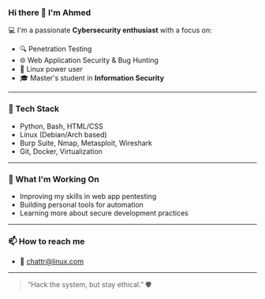 ### Hi there 👋 I'm Ahmed

💻 I'm a passionate **Cybersecurity enthusiast** with a focus on:

- 🔍 Penetration Testing  
- 🌐 Web Application Security & Bug Hunting  
- 🐧 Linux power user  
- 🎓 Master's student in **Information Security**

---

### 🧰 Tech Stack

- Python, Bash, HTML/CSS
- Linux (Debian/Arch based)
- Burp Suite, Nmap, Metasploit, Wireshark
- Git, Docker, Virtualization

---

### 🚀 What I'm Working On

- Improving my skills in web app pentesting  
- Building personal tools for automation  
- Learning more about secure development practices  

---

### 📫 How to reach me

- 📧 chattr@linux.com
---

> “Hack the system, but stay ethical.” 🛡️


<!--
**ibrahim0x01/ibrahim0x01** is a ✨ _special_ ✨ repository because its `README.md` (this file) appears on your GitHub profile.

Here are some ideas to get you started:

- 🔭 I’m currently working on ...
- 🌱 I’m currently learning ...
- 👯 I’m looking to collaborate on ...
- 🤔 I’m looking for help with ...
- 💬 Ask me about ...
- 📫 How to reach me: ...
- 😄 Pronouns: ...
- ⚡ Fun fact: ...
-->
